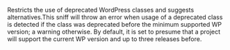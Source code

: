 Restricts the use of deprecated WordPress classes and suggests alternatives.This sniff will throw an error when usage of a deprecated class is detected
if the class was deprecated before the minimum supported WP version;
a warning otherwise.
By default, it is set to presume that a project will support the current
WP version and up to three releases before.